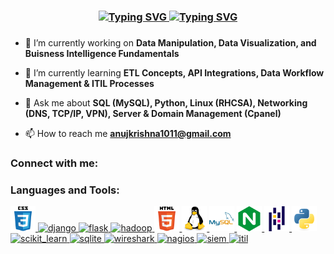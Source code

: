 <h3 align="center">
  <a href="https://git.io/typing-svg">
    <img src="https://readme-typing-svg.demolab.com?font=Fira+Code&pause=1000&color=99F737&width=1000&lines=I'm+Exploring+Data+%26+CloudOps+To+Build+Strong+Foundations+For+My+Future" alt="Typing SVG" />
    <img src="https://readme-typing-svg.demolab.com?font=Fira+Code&pause=1500&color=99F737&width=1000&lines=But+Trust+Me+I'm+Working+On+It%2C+And+I'll+Get+There+In+Style!" alt="Typing SVG" />
  </a>
</h3>


<h3 align="center"> </h3>

- 🔭 I’m currently working on **Data Manipulation, Data Visualization, and Buisness Intelligence Fundamentals**

- 🌱 I’m currently learning **ETL Concepts, API Integrations, Data Workflow Management & ITIL Processes**

- 💬 Ask me about **SQL (MySQL), Python, Linux (RHCSA), Networking (DNS, TCP/IP, VPN), Server & Domain Management (Cpanel)**

- 📫 How to reach me **anujkrishna1011@gmail.com**

<h3 align="left">Connect with me:</h3>
<p align="left">
</p>

<h3 align="left">Languages and Tools:</h3>
<p align="left"> 
  <a href="https://www.w3schools.com/css/" target="_blank" rel="noreferrer"> 
    <img src="https://raw.githubusercontent.com/devicons/devicon/master/icons/css3/css3-original-wordmark.svg" alt="css3" width="40" height="40"/> 
  </a> 
  <a href="https://www.djangoproject.com/" target="_blank" rel="noreferrer"> 
    <img src="https://cdn.worldvectorlogo.com/logos/django.svg" alt="django" width="40" height="40"/> 
  </a> 
  <a href="https://flask.palletsprojects.com/" target="_blank" rel="noreferrer"> 
    <img src="https://www.vectorlogo.zone/logos/pocoo_flask/pocoo_flask-icon.svg" alt="flask" width="40" height="40"/> 
  </a> 
  <a href="https://hadoop.apache.org/" target="_blank" rel="noreferrer"> 
    <img src="https://www.vectorlogo.zone/logos/apache_hadoop/apache_hadoop-icon.svg" alt="hadoop" width="40" height="40"/> 
  </a> 
  <a href="https://www.w3.org/html/" target="_blank" rel="noreferrer"> 
    <img src="https://raw.githubusercontent.com/devicons/devicon/master/icons/html5/html5-original-wordmark.svg" alt="html5" width="40" height="40"/> 
  </a> 
  <a href="https://www.linux.org/" target="_blank" rel="noreferrer"> 
    <img src="https://raw.githubusercontent.com/devicons/devicon/master/icons/linux/linux-original.svg" alt="linux" width="40" height="40"/> 
  </a>  
  <a href="https://www.mysql.com/" target="_blank" rel="noreferrer"> 
    <img src="https://raw.githubusercontent.com/devicons/devicon/master/icons/mysql/mysql-original-wordmark.svg" alt="mysql" width="40" height="40"/> 
  </a> 
  <a href="https://www.nginx.com" target="_blank" rel="noreferrer"> 
    <img src="https://raw.githubusercontent.com/devicons/devicon/master/icons/nginx/nginx-original.svg" alt="nginx" width="40" height="40"/> 
  </a> 
  <a href="https://pandas.pydata.org/" target="_blank" rel="noreferrer"> 
    <img src="https://raw.githubusercontent.com/devicons/devicon/2ae2a900d2f041da66e950e4d48052658d850630/icons/pandas/pandas-original.svg" alt="pandas" width="40" height="40"/> 
  </a> 
  <a href="https://www.python.org" target="_blank" rel="noreferrer"> 
    <img src="https://raw.githubusercontent.com/devicons/devicon/master/icons/python/python-original.svg" alt="python" width="40" height="40"/> 
  </a> 
  <a href="https://scikit-learn.org/" target="_blank" rel="noreferrer"> 
    <img src="https://upload.wikimedia.org/wikipedia/commons/0/05/Scikit_learn_logo_small.svg" alt="scikit_learn" width="40" height="40"/> 
  </a> 
  <a href="https://www.sqlite.org/" target="_blank" rel="noreferrer"> 
    <img src="https://www.vectorlogo.zone/logos/sqlite/sqlite-icon.svg" alt="sqlite" width="40" height="40"/> 
  </a> 
    <a href="https://www.wireshark.org/" target="_blank" rel="noreferrer"> 
    <img src="https://upload.wikimedia.org/wikipedia/commons/d/d2/Wireshark_icon.svg" alt="wireshark" width="40" height="40"/> 
  </a>
  <a href="https://www.nagios.org/" target="_blank" rel="noreferrer"> 
    <img src="https://upload.wikimedia.org/wikipedia/commons/0/0a/Nagios_logo.png" alt="nagios" width="70" height="40"/> 
  </a>
  <a href="https://en.wikipedia.org/wiki/Security_information_and_event_management" target="_blank" rel="noreferrer"> 
    <img src="https://img.icons8.com/external-flaticons-lineal-color-flat-icons/64/external-siem-cyber-security-flaticons-lineal-color-flat-icons.png" alt="siem" width="40" height="40"/> 
  </a>
  <a href="https://en.wikipedia.org/wiki/ITIL" target="_blank" rel="noreferrer"> 
    <img src="https://img.icons8.com/external-flaticons-lineal-color-flat-icons/64/external-itil-project-management-flaticons-lineal-color-flat-icons.png" alt="itil" width="40" height="40"/> 
  </a>
</p>
